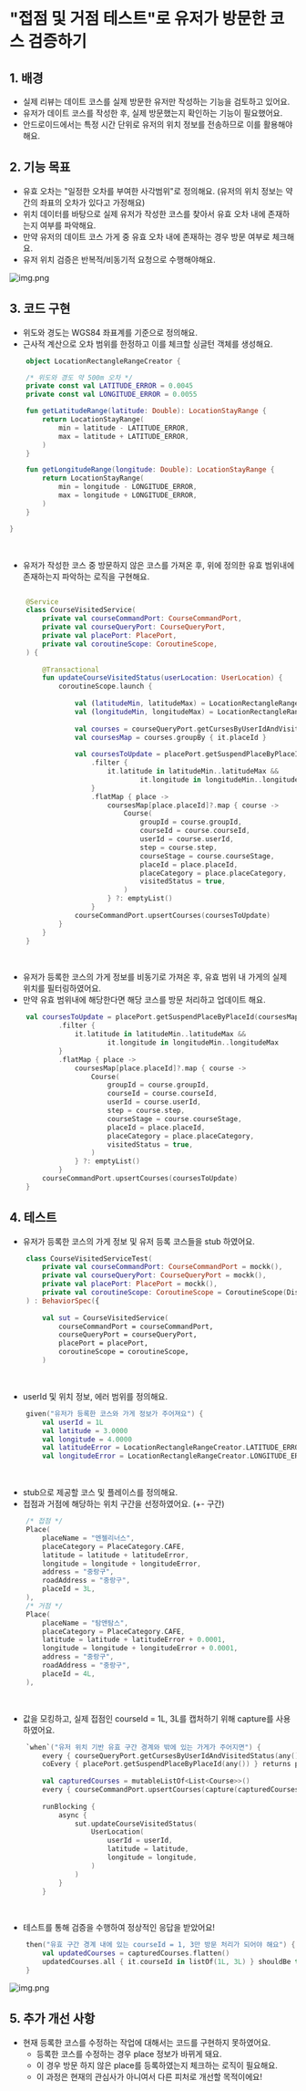 # "접점 및 거점 테스트"로 유저가 방문한 코스 검증하기

## 1. 배경
- 실제 리뷰는 데이트 코스를 실제 방문한 유저만 작성하는 기능을 검토하고 있어요.
- 유저가 데이트 코스를 작성한 후, 실제 방문했는지 확인하는 기능이 필요했어요.
- 안드로이드에서는 특정 시간 단위로 유저의 위치 정보를 전송하므로 이를 활용해야 해요.

## 2. 기능 목표
- 유효 오차는 "일정한 오차를 부여한 사각범위"로 정의해요. (유저의 위치 정보는 약간의 좌표의 오차가 있다고 가정해요)
- 위치 데이터를 바탕으로 실제 유저가 작성한 코스를 찾아서 유효 오차 내에 존재하는지 여부를 파악해요.
- 만약 유저의 데이트 코스 가게 중 유효 오차 내에 존재하는 경우 방문 여부로 체크해요.
- 유저 위치 검증은 반복적/비동기적 요청으로 수행해야해요.

![img.png](image/ValidError.png)

## 3. 코드 구현
- 위도와 경도는 WGS84 좌표계를 기준으로 정의해요.
- 근사적 계산으로 오차 범위를 한정하고 이를 체크할 싱글턴 객체를 생성해요.
``` kotlin
    object LocationRectangleRangeCreator {

    /* 위도와 경도 약 500m 오차 */
    private const val LATITUDE_ERROR = 0.0045
    private const val LONGITUDE_ERROR = 0.0055

    fun getLatitudeRange(latitude: Double): LocationStayRange {
        return LocationStayRange(
            min = latitude - LATITUDE_ERROR,
            max = latitude + LATITUDE_ERROR,
        )
    }

    fun getLongitudeRange(longitude: Double): LocationStayRange {
        return LocationStayRange(
            min = longitude - LONGITUDE_ERROR,
            max = longitude + LONGITUDE_ERROR,
        )
    }

}
```
<br/>

- 유저가 작성한 코스 중 방문하지 않은 코스를 가져온 후, 위에 정의한 유효 범위내에 존재하는지 파악하는 로직을 구현해요.
``` kotlin

    @Service
    class CourseVisitedService(
        private val courseCommandPort: CourseCommandPort,
        private val courseQueryPort: CourseQueryPort,
        private val placePort: PlacePort,
        private val coroutineScope: CoroutineScope,
    ) {
    
        @Transactional
        fun updateCourseVisitedStatus(userLocation: UserLocation) {
            coroutineScope.launch {
    
                val (latitudeMin, latitudeMax) = LocationRectangleRangeCreator.getLatitudeRange(userLocation.latitude)
                val (longitudeMin, longitudeMax) = LocationRectangleRangeCreator.getLongitudeRange(userLocation.longitude)
    
                val courses = courseQueryPort.getCursesByUserIdAndVisitedStatus(userLocation.userId, false)
                val coursesMap = courses.groupBy { it.placeId }
    
                val coursesToUpdate = placePort.getSuspendPlaceByPlaceId(coursesMap.keys.toList())
                    .filter {
                        it.latitude in latitudeMin..latitudeMax &&
                                it.longitude in longitudeMin..longitudeMax
                    }
                    .flatMap { place ->
                        coursesMap[place.placeId]?.map { course ->
                            Course(
                                groupId = course.groupId,
                                courseId = course.courseId,
                                userId = course.userId,
                                step = course.step,
                                courseStage = course.courseStage,
                                placeId = place.placeId,
                                placeCategory = place.placeCategory,
                                visitedStatus = true,
                            )
                        } ?: emptyList()
                    }
                courseCommandPort.upsertCourses(coursesToUpdate)
            }
        }
    }

```
<br/>


- 유저가 등록한 코스의 가게 정보를 비동기로 가져온 후, 유효 범위 내 가게의 실제 위치를 필터링하였어요.
- 만약 유효 범위내에 해당한다면 해당 코스를 방문 처리하고 업데이트 해요.
``` kotlin
    val coursesToUpdate = placePort.getSuspendPlaceByPlaceId(coursesMap.keys.toList())
            .filter {
                it.latitude in latitudeMin..latitudeMax &&
                        it.longitude in longitudeMin..longitudeMax
            }
            .flatMap { place ->
                coursesMap[place.placeId]?.map { course ->
                    Course(
                        groupId = course.groupId,
                        courseId = course.courseId,
                        userId = course.userId,
                        step = course.step,
                        courseStage = course.courseStage,
                        placeId = place.placeId,
                        placeCategory = place.placeCategory,
                        visitedStatus = true,
                    )
                } ?: emptyList()
            }
        courseCommandPort.upsertCourses(coursesToUpdate)
    }
```

## 4. 테스트


- 유저가 등록한 코스의 가게 정보 및 유저 등록 코스들을 stub 하였어요.
``` kotlin
    class CourseVisitedServiceTest(
        private val courseCommandPort: CourseCommandPort = mockk(),
        private val courseQueryPort: CourseQueryPort = mockk(),
        private val placePort: PlacePort = mockk(),
        private val coroutineScope: CoroutineScope = CoroutineScope(Dispatchers.Default),
    ) : BehaviorSpec({
    
        val sut = CourseVisitedService(
            courseCommandPort = courseCommandPort,
            courseQueryPort = courseQueryPort,
            placePort = placePort,
            coroutineScope = coroutineScope,
        )
```
<br/>

- userId 및 위치 정보, 에러 범위를 정의해요.
``` kotlin
    given("유저가 등록한 코스와 가게 정보가 주어져요") {
        val userId = 1L
        val latitude = 3.0000
        val longitude = 4.0000
        val latitudeError = LocationRectangleRangeCreator.LATITUDE_ERROR
        val longitudeError = LocationRectangleRangeCreator.LONGITUDE_ERROR
```
<br/>

- stub으로 제공할 코스 및 플레이스를 정의해요.
- 접점과 거점에 해당하는 위치 구간을 선정하였어요. (+- 구간)
``` kotlin
    /* 접점 */
    Place(
        placeName = "엔젤리너스",
        placeCategory = PlaceCategory.CAFE,
        latitude = latitude + latitudeError,
        longitude = longitude + longitudeError,
        address = "중랑구",
        roadAddress = "중랑구",
        placeId = 3L,
    ),
    /* 거점 */
    Place(
        placeName = "탐앤탐스",
        placeCategory = PlaceCategory.CAFE,
        latitude = latitude + latitudeError + 0.0001,
        longitude = longitude + longitudeError + 0.0001,
        address = "중랑구",
        roadAddress = "중랑구",
        placeId = 4L,
    ),
```
<br/>

- 값을 모킹하고, 실제 접점인 courseId = 1L, 3L를 캡처하기 위해 capture를 사용하였어요.
``` kotlin
    `when`("유저 위치 기반 유효 구간 경계와 밖에 있는 가게가 주어지면") {
        every { courseQueryPort.getCursesByUserIdAndVisitedStatus(any(), false) } returns courses
        coEvery { placePort.getSuspendPlaceByPlaceId(any()) } returns places
    
        val capturedCourses = mutableListOf<List<Course>>()
        every { courseCommandPort.upsertCourses(capture(capturedCourses)) } just Runs
    
        runBlocking {
            async {
                sut.updateCourseVisitedStatus(
                    UserLocation(
                        userId = userId,
                        latitude = latitude,
                        longitude = longitude,
                    )
                )
            }
        }
```
<br/>

- 테스트를 통해 검증을 수행하여 정상적인 응답을 받았어요!
``` kotlin
    then("유효 구간 경계 내에 있는 courseId = 1, 3만 방문 처리가 되어야 해요") {
        val updatedCourses = capturedCourses.flatten()
        updatedCourses.all { it.courseId in listOf(1L, 3L) } shouldBe true
    }
```
![img.png](image/CourseVisitedTest.png)

## 5. 추가 개선 사항
- 현재 등록한 코스를 수정하는 작업에 대해서는 코드를 구현하지 못하였어요.
  - 등록한 코스를 수정하는 경우 place 정보가 바뀌게 돼요.
  - 이 경우 방문 하지 않은 place를 등록하였는지 체크하는 로직이 필요해요.
  - 이 과정은 현재의 관심사가 아니여서 다른 피처로 개선할 목적이에요!